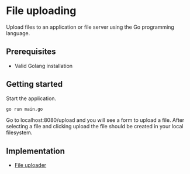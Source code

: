 # File uploading

Upload files to an application or file server using the Go programming language.

## Prerequisites

* Valid Golang installation

## Getting started

Start the application.

```bash
go run main.go
```

Go to localhost:8080/upload and you will see a form to upload a file. After selecting a file and clicking upload the file should be created in your local filesystem.

## Implementation

* [File uploader](https://github.com/TannerGabriel/learning-go/blob/master/beginner-programs/FileUpload/main.go)